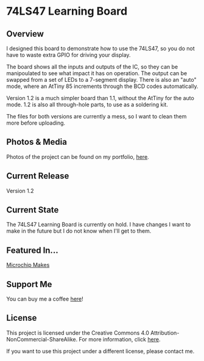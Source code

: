 # 74LS47 Learning Board

## Overview
I designed this board to demonstrate how to use the 74LS47, so you do not have to waste extra GPIO for driving your display.

The board shows all the inputs and outputs of the IC, so they can be manipoulated to see what impact it has on operation. The output can be swapped from a set of LEDs to a 7-segment display. There is also an "auto" mode, where an AtTiny 85 increments through the BCD codes automatically. 

Version 1.2 is a much simpler board than 1.1, without the AtTiny for the auto mode. 1.2 is also all through-hole parts, to use as a soldering kit.

The files for both versions are currently a mess, so I want to clean them more before uploading.

## Photos & Media
Photos of the project can be found on my portfolio, [here](https://www.jim-heaney.com/74ls47-learning-board.html).

## Current Release
Version 1.2

## Current State
The 74LS47 Learning Board is currently on hold. I have changes I want to make in the future but I do not know when I'll get to them.

## Featured In...
[Microchip Makes](https://www.instagram.com/p/CFItODCHH4G/)

## Support Me
You can buy me a coffee [here](https://www.buymeacoffee.com/jimheaney)!

## License
This project is licensed under the Creative Commons 4.0 Attribution-NonCommercial-ShareAlike. For more information, click [here](https://creativecommons.org/licenses/by-nc-sa/4.0/).

If you want to use this project under a different license, please contact me. 
